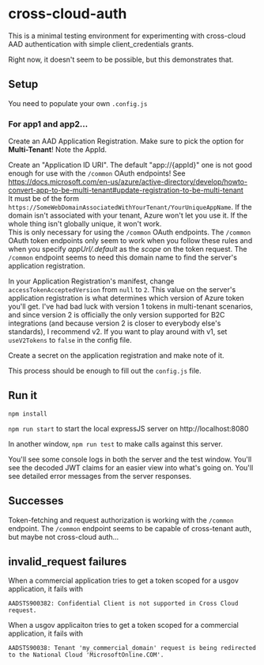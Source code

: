 # cross-cloud-auth

This is a minimal testing environment for experimenting with cross-cloud AAD authentication with simple client_credentials grants.

Right now, it doesn't seem to be possible, but this demonstrates that.

## Setup

You need to populate your own `.config.js`

### For app1 and app2...

Create an AAD Application Registration. Make sure to pick the option for **Multi-Tenant**! Note the AppId.

Create an "Application ID URI".
The default "app://{appId}" one is not good enough for use with the `/common` OAuth endpoints! See https://docs.microsoft.com/en-us/azure/active-directory/develop/howto-convert-app-to-be-multi-tenant#update-registration-to-be-multi-tenant  
It must be of the form `https://SomeWebDomainAssociatedWithYourTenant/YourUniqueAppName`. If the domain isn't associated with your tenant, Azure won't let you use it. If the whole thing isn't globally unique, it won't work.  
This is only necessary for using the `/common` OAuth endpoints. The `/common` OAuth token endpoints only seem to work when you follow these rules and when you specify _appUrl/.default_ as the _scope_ on the token request. The `/common` endpoint seems to need this domain name to find the server's application registration.

In your Application Registration's manifest, change `accessTokenAcceptedVersion` from `null` to `2`. This value on the server's application registration is what determines which version of Azure token you'll get. I've had bad luck with version 1 tokens in multi-tenant scenarios, and since version 2 is officially the only version supported for B2C integrations (and because version 2 is closer to everybody else's standards), I recommend v2. If you want to play around with v1, set `useV2Tokens` to `false` in the config file.

Create a secret on the application registration and make note of it.

This process should be enough to fill out the `config.js` file.

## Run it

`npm install`

`npm run start` to start the local expressJS server on http://localhost:8080

In another window, `npm run test` to make calls against this server.

You'll see some console logs in both the server and the test window. You'll see the decoded JWT claims for an easier view into what's going on. You'll see detailed error messages from the server responses.

## Successes

Token-fetching and request authorization is working with the `/common` endpoint. The `/common` endpoint seems to be capable of cross-tenant auth, but maybe not cross-cloud auth...

## invalid_request failures

When a commercial application tries to get a token scoped for a usgov application, it fails with

```
AADSTS900382: Confidential Client is not supported in Cross Cloud request.
```

When a usgov applicaiton tries to get a token scoped for a commercial application, it fails with

```
AADSTS90038: Tenant 'my_commercial_domain' request is being redirected to the National Cloud 'MicrosoftOnline.COM'.
```
